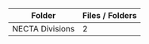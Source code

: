 | Folder          |   Files / Folders |
|-----------------|-------------------|
| NECTA Divisions |                 2 |